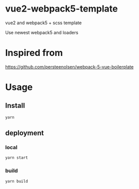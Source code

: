 # vue2-webpack5-template

vue2 and webpack5 + scss template

Use newest webpack5 and loaders

# Inspired from

https://github.com/persteenolsen/webpack-5-vue-boilerplate

# Usage

## Install

```sh
yarn
```

## deployment

### local

```sh
yarn start
```

### build

```sh
yarn build
```
